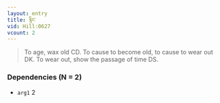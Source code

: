 ```yaml
---
layout: entry
title: རྙིང་
vid: Hill:0627
vcount: 2
---
```

> To age, wax old CD\. To cause to become old, to cause to wear out DK\. To wear out, show the passage of time DS\.


### Dependencies (N = 2)
* `arg1` 2
